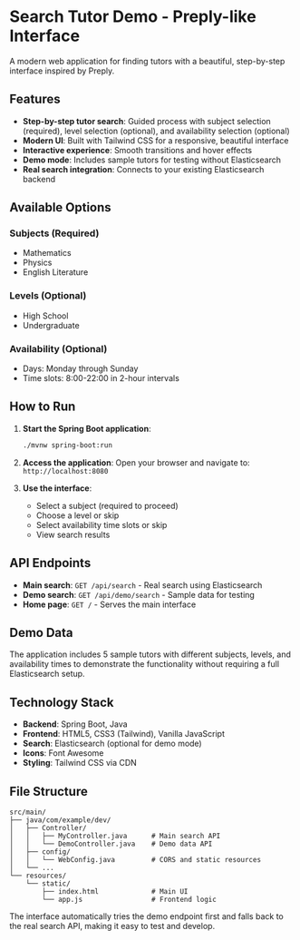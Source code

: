 # Search Tutor Demo - Preply-like Interface

A modern web application for finding tutors with a beautiful, step-by-step interface inspired by Preply.

## Features

- **Step-by-step tutor search**: Guided process with subject selection (required), level selection (optional), and availability selection (optional)
- **Modern UI**: Built with Tailwind CSS for a responsive, beautiful interface
- **Interactive experience**: Smooth transitions and hover effects
- **Demo mode**: Includes sample tutors for testing without Elasticsearch
- **Real search integration**: Connects to your existing Elasticsearch backend

## Available Options

### Subjects (Required)
- Mathematics
- Physics  
- English Literature

### Levels (Optional)
- High School
- Undergraduate

### Availability (Optional)
- Days: Monday through Sunday
- Time slots: 8:00-22:00 in 2-hour intervals

## How to Run

1. **Start the Spring Boot application**:
   ```bash
   ./mvnw spring-boot:run
   ```

2. **Access the application**:
   Open your browser and navigate to: `http://localhost:8080`

3. **Use the interface**:
   - Select a subject (required to proceed)
   - Choose a level or skip
   - Select availability time slots or skip
   - View search results

## API Endpoints

- **Main search**: `GET /api/search` - Real search using Elasticsearch
- **Demo search**: `GET /api/demo/search` - Sample data for testing
- **Home page**: `GET /` - Serves the main interface

## Demo Data

The application includes 5 sample tutors with different subjects, levels, and availability times to demonstrate the functionality without requiring a full Elasticsearch setup.

## Technology Stack

- **Backend**: Spring Boot, Java
- **Frontend**: HTML5, CSS3 (Tailwind), Vanilla JavaScript
- **Search**: Elasticsearch (optional for demo mode)
- **Icons**: Font Awesome
- **Styling**: Tailwind CSS via CDN

## File Structure

```
src/main/
├── java/com/example/dev/
│   ├── Controller/
│   │   ├── MyController.java      # Main search API
│   │   └── DemoController.java    # Demo data API
│   ├── config/
│   │   └── WebConfig.java         # CORS and static resources
│   └── ...
└── resources/
    └── static/
        ├── index.html             # Main UI
        └── app.js                 # Frontend logic
```

The interface automatically tries the demo endpoint first and falls back to the real search API, making it easy to test and develop.
